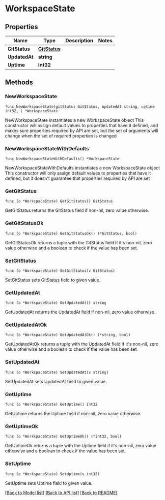 # WorkspaceState

## Properties

Name | Type | Description | Notes
------------ | ------------- | ------------- | -------------
**GitStatus** | [**GitStatus**](GitStatus.md) |  | 
**UpdatedAt** | **string** |  | 
**Uptime** | **int32** |  | 

## Methods

### NewWorkspaceState

`func NewWorkspaceState(gitStatus GitStatus, updatedAt string, uptime int32, ) *WorkspaceState`

NewWorkspaceState instantiates a new WorkspaceState object
This constructor will assign default values to properties that have it defined,
and makes sure properties required by API are set, but the set of arguments
will change when the set of required properties is changed

### NewWorkspaceStateWithDefaults

`func NewWorkspaceStateWithDefaults() *WorkspaceState`

NewWorkspaceStateWithDefaults instantiates a new WorkspaceState object
This constructor will only assign default values to properties that have it defined,
but it doesn't guarantee that properties required by API are set

### GetGitStatus

`func (o *WorkspaceState) GetGitStatus() GitStatus`

GetGitStatus returns the GitStatus field if non-nil, zero value otherwise.

### GetGitStatusOk

`func (o *WorkspaceState) GetGitStatusOk() (*GitStatus, bool)`

GetGitStatusOk returns a tuple with the GitStatus field if it's non-nil, zero value otherwise
and a boolean to check if the value has been set.

### SetGitStatus

`func (o *WorkspaceState) SetGitStatus(v GitStatus)`

SetGitStatus sets GitStatus field to given value.


### GetUpdatedAt

`func (o *WorkspaceState) GetUpdatedAt() string`

GetUpdatedAt returns the UpdatedAt field if non-nil, zero value otherwise.

### GetUpdatedAtOk

`func (o *WorkspaceState) GetUpdatedAtOk() (*string, bool)`

GetUpdatedAtOk returns a tuple with the UpdatedAt field if it's non-nil, zero value otherwise
and a boolean to check if the value has been set.

### SetUpdatedAt

`func (o *WorkspaceState) SetUpdatedAt(v string)`

SetUpdatedAt sets UpdatedAt field to given value.


### GetUptime

`func (o *WorkspaceState) GetUptime() int32`

GetUptime returns the Uptime field if non-nil, zero value otherwise.

### GetUptimeOk

`func (o *WorkspaceState) GetUptimeOk() (*int32, bool)`

GetUptimeOk returns a tuple with the Uptime field if it's non-nil, zero value otherwise
and a boolean to check if the value has been set.

### SetUptime

`func (o *WorkspaceState) SetUptime(v int32)`

SetUptime sets Uptime field to given value.



[[Back to Model list]](../README.md#documentation-for-models) [[Back to API list]](../README.md#documentation-for-api-endpoints) [[Back to README]](../README.md)


